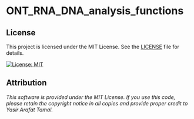 # ONT_RNA_DNA_analysis_functions

## License

This project is licensed under the MIT License. See the [LICENSE](./LICENSE) file for details.

[![License: MIT](https://img.shields.io/badge/License-MIT-yellow.svg)](https://opensource.org/licenses/MIT)

## Attribution
*This software is provided under the MIT License. If you use this code, please retain the copyright notice in all copies and provide proper credit to _Yasir Arafat Tamal_.*

